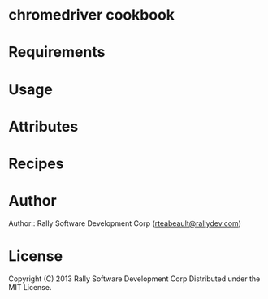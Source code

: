 # chromedriver cookbook

# Requirements

# Usage

# Attributes

# Recipes

# Author

Author:: Rally Software Development Corp (<rteabeault@rallydev.com>)

# License

Copyright (C) 2013 Rally Software Development Corp
Distributed under the MIT License.
